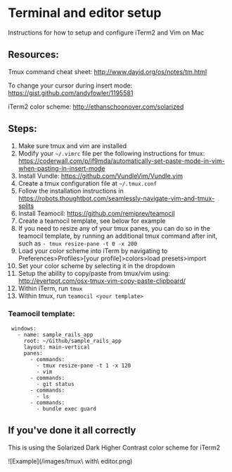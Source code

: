 # Terminal and editor setup
Instructions for how to setup and configure iTerm2 and Vim on Mac

## Resources:
Tmux command cheat sheet:
http://www.dayid.org/os/notes/tm.html

To change your cursor during insert mode:
https://gist.github.com/andyfowler/1195581

iTerm2 color scheme:
http://ethanschoonover.com/solarized

## Steps:

1. Make sure tmux and vim are installed
2. Modify your `~/.vimrc` file per the following instructions for tmux:
   https://coderwall.com/p/if9mda/automatically-set-paste-mode-in-vim-when-pasting-in-insert-mode
3. Install Vundle: https://github.com/VundleVim/Vundle.vim
4. Create a tmux configuration file at `~/.tmux.conf`
5. Follow the installation instructions in https://robots.thoughtbot.com/seamlessly-navigate-vim-and-tmux-splits
6. Install Teamocil: https://github.com/remiprev/teamocil
7. Create a teamocil template, see below for example
8. If you need to resize any of your tmux panes, you can do so in the
   teamocil template, by running an additional tmux command after init,
such as `- tmux resize-pane -t 0 -x 200`
9. Load your color scheme into iTerm by navigating to
   Preferences>Profiles>[your profile]>colors>load presets>import
10. Set your color scheme by selecting it in the dropdown
11. Setup the ability to copy/paste from tmux/vim using:
    http://evertpot.com/osx-tmux-vim-copy-paste-clipboard/
12. Within iTerm, run `tmux`
13. Within tmux, run `teamocil <your template>`

### Teamocil template:
```
 windows:
   - name: sample_rails_app
     root: ~/Github/sample_rails_app
     layout: main-vertical
     panes:
       - commands:
         - tmux resize-pane -t 1 -x 120
         - vim
       - commands:
         - git status
       - commands:
         - ls
       - commands:
         - bundle exec guard
```

## If you've done it all correctly
This is using the Solarized Dark Higher Contrast color scheme for iTerm2

![Example](/images/tmux\ with\ editor.png)
